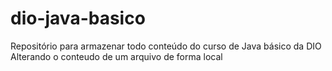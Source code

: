 # dio-java-basico
Repositório para armazenar todo conteúdo do curso de Java básico da DIO 
Alterando o conteudo de um arquivo de forma local
